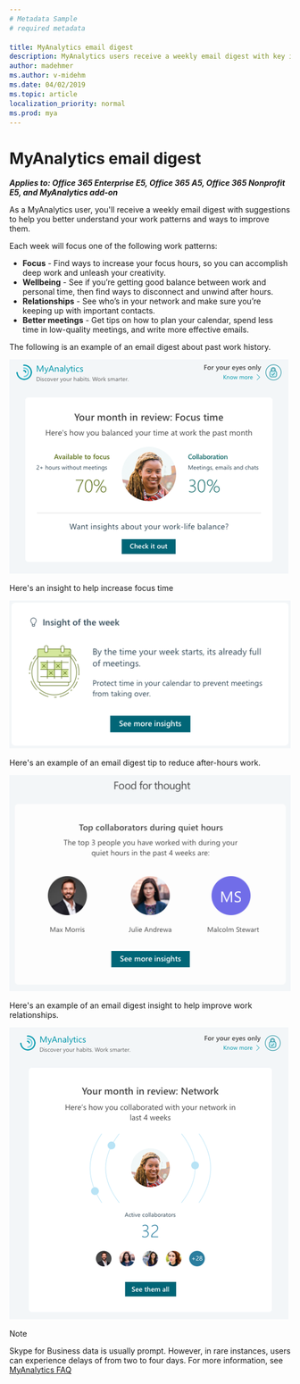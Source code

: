 ```yaml
---
# Metadata Sample
# required metadata

title: MyAnalytics email digest
description: MyAnalytics users receive a weekly email digest with key insights and suggestions
author: madehmer
ms.author: v-midehm
ms.date: 04/02/2019
ms.topic: article
localization_priority: normal 
ms.prod: mya
---
```


# MyAnalytics email digest

_**Applies to: Office 365 Enterprise E5, Office 365 A5, Office 365 Nonprofit E5, and MyAnalytics add-on**_

As a MyAnalytics user, you'll receive a weekly email digest with suggestions to help you better understand your work patterns and ways to improve them. 

Each week will focus one of the following work patterns:

* **Focus** - Find ways to increase your focus hours, so you can accomplish deep work and unleash your creativity.
* **Wellbeing** - See if you’re getting good balance between work and personal time, then find ways to disconnect and unwind after hours.
* **Relationships** - See who’s in your network and make sure you’re keeping up with important contacts.
* **Better meetings** - Get tips on how to plan your calendar, spend less time in low-quality meetings, and write more effective emails.

The following is an example of an email digest about past work history.

![Email focus digest](../../Images/mya/use/email-focus.png)

Here's an insight to help increase focus time

![Email focus insight](../../Images/mya/use/email-focus-insight.png)

Here's an example of an email digest tip to reduce after-hours work.

![Email quiet hours digest](../../Images/mya/use/email-quiet.png)

Here's an example of an email digest insight to help improve work relationships.

![Email network digest](../../Images/mya/use/email-network.png)

<!---
If you do not want to receive digest emails from MyAnalytics, you can opt out of the emails with the following steps:

1. In MyAnalytics, go to Settings.
2. Go to Feature Setting and select **Off** for Digest Email.
3. Click **OK** to save the changes.
--->

>[!Note]
> Skype for Business data is usually prompt. However, in rare instances, users can experience delays of from two to four days. For more information, see [MyAnalytics FAQ](../Overview/MyA-faq.md)
